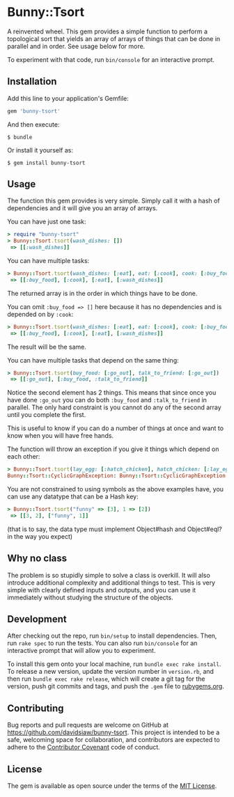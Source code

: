 # Bunny::Tsort

A reinvented wheel. This gem provides a simple function to perform a topological sort that yields an array of arrays of things that can be done in parallel and in order. See usage below for more.

To experiment with that code, run `bin/console` for an interactive prompt.

## Installation

Add this line to your application's Gemfile:

```ruby
gem 'bunny-tsort'
```

And then execute:

    $ bundle

Or install it yourself as:

    $ gem install bunny-tsort

## Usage

The function this gem provides is very simple. Simply call it with a hash of dependencies and it will give you an array of arrays.

You can have just one task:

```ruby
> require "bunny-tsort"
> Bunny::Tsort.tsort(wash_dishes: [])
 => [[:wash_dishes]] 
```
You can have multiple tasks:

```ruby
> Bunny::Tsort.tsort(wash_dishes: [:eat], eat: [:cook], cook: [:buy_food], buy_food: [])
 => [[:buy_food], [:cook], [:eat], [:wash_dishes]]
```

The returned array is in the order in which things have to be done. 

You can omit `:buy_food => []` here because it has no dependencies and is depended on by `:cook`:

```ruby
> Bunny::Tsort.tsort(wash_dishes: [:eat], eat: [:cook], cook: [:buy_food])
 => [[:buy_food], [:cook], [:eat], [:wash_dishes]]
```

The result will be the same.

You can have multiple tasks that depend on the same thing:

```ruby
> Bunny::Tsort.tsort(buy_food: [:go_out], talk_to_friend: [:go_out])
 => [[:go_out], [:buy_food, :talk_to_friend]] 
```

Notice the second element has 2 things. This means that since once you have done `:go_out` you can do both `:buy_food` and `:talk_to_friend` in parallel. The only hard constraint is you cannot do any of the second array until you complete the first.

This is useful to know if you can do a number of things at once and want to know when you will have free hands.

The function will throw an exception if you give it things which depend on each other:

```ruby
> Bunny::Tsort.tsort(lay_egg: [:hatch_chicken], hatch_chicken: [:lay_egg])
Bunny::Tsort::CyclicGraphException: Bunny::Tsort::CyclicGraphException
```

You are not constrained to using symbols as the above examples have, you can use any datatype that can be a Hash key:

```ruby
> Bunny::Tsort.tsort("funny" => [3], 1 => [2])
 => [[3, 2], ["funny", 1]] 
```

(that is to say, the data type must implement Object#hash and Object#eql? in the way you expect)

## Why no class

The problem is so stupidly simple to solve a class is overkill. It will also introduce additional complexity and additional things to test. This is very simple with clearly defined inputs and outputs, and you can use it immediately without studying the structure of the objects.

## Development

After checking out the repo, run `bin/setup` to install dependencies. Then, run `rake spec` to run the tests. You can also run `bin/console` for an interactive prompt that will allow you to experiment.

To install this gem onto your local machine, run `bundle exec rake install`. To release a new version, update the version number in `version.rb`, and then run `bundle exec rake release`, which will create a git tag for the version, push git commits and tags, and push the `.gem` file to [rubygems.org](https://rubygems.org).

## Contributing

Bug reports and pull requests are welcome on GitHub at https://github.com/davidsiaw/bunny-tsort. This project is intended to be a safe, welcoming space for collaboration, and contributors are expected to adhere to the [Contributor Covenant](http://contributor-covenant.org) code of conduct.

## License

The gem is available as open source under the terms of the [MIT License](http://opensource.org/licenses/MIT).

